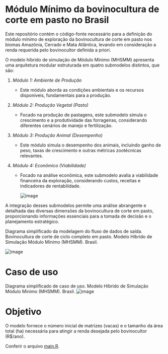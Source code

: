 # Módulo Mínimo da bovinocultura de corte em pasto no Brasil
Este repositório contém o código-fonte necessário para a definição do módulo mínimo de exploração da bovinocultura de corte em pasto nos biomas Amazônia, Cerrado e Mata Atlântica, levando em consideração a renda requerida pelo bovinocultor definida a priori.

O modelo híbrido de simulação de Módulo Mínimo (MHSMM) apresenta uma arquitetura modular estruturada em quatro submodelos distintos, que são:
1. *Módulo 1: Ambiente de Produção*
   - Este módulo aborda as condições ambientais e os recursos disponíveis, fundamentais para a produção.
     
2. *Módulo 2: Produção Vegetal (Pasto)*
   - Focado na produção de pastagens, este submodelo simula o crescimento e a produtividade das forrageiras, considerando diferentes cenários de manejo e fertilização.

3. *Módulo 3: Produção Animal (Desempenho)*
   - Este módulo simula o desempenho dos animais, incluindo ganho de peso, taxas de crescimento e outras métricas zootécnicas relevantes.

4. *Módulo 4: Econômico (Viabilidade)*
   - Focado na análise econômica, este submodelo avalia a viabilidade financeira da exploração, considerando custos, receitas e indicadores de rentabilidade.

     ![image](https://github.com/user-attachments/assets/bf083bc0-bda3-4b48-97a9-1b95c4714cfc)

A integração desses submodelos permite uma análise abrangente e detalhada das diversas dimensões da bovinocultura de corte em pasto, proporcionando informações essenciais para a tomada de decisão e o planejamento estratégico.

Diagrama simplificado da modelagem do fluxo de dados de saída. Bovinocultura de corte de ciclo completo em pasto. Modelo Híbrido de Simulação Módulo Mínimo (MHSMM). Brasil.
 
 ![image](https://github.com/user-attachments/assets/b39c716f-f66b-4ea7-8d42-8b50cde28aae)

# Caso de uso

Diagrama simplificado de caso de uso. Modelo Híbrido de Simulação Módulo Mínimo (MHSMM). Brasil.
![image](https://github.com/user-attachments/assets/ebbe9881-f9fd-4a48-9c55-e1d5731b2443)

# Objetivo
O modelo fornece o número inicial de matrizes (vacas) e o tamanho da área total (ha) necessária para atingir a renda desejada pelo bovinocultor (R$/ano).

Conferir o arquivo [main.R](R/main.R).
